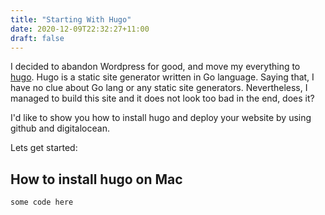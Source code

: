 ```yaml
---
title: "Starting With Hugo"
date: 2020-12-09T22:32:27+11:00
draft: false
---
```


I decided to abandon Wordpress for good, and move my everything to [hugo](https://gohugo.io/).
Hugo is a static site generator written in Go language. Saying that, I have no clue about Go lang or any static site generators.
Nevertheless, I managed to build this site and it does not look too bad in the end, does it?

I'd like to show you how to install hugo and deploy your website by using github and digitalocean.

Lets get started:

## How to install hugo on Mac

```go
some code here
```
